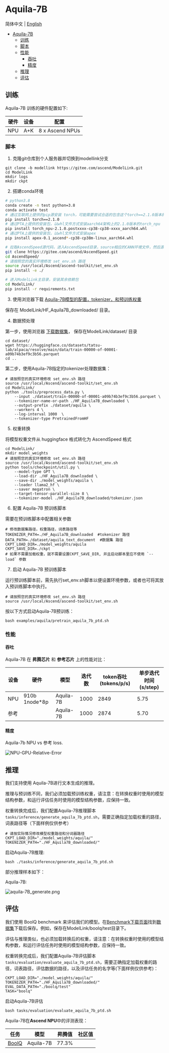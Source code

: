 # Aquila-7B
简体中文 | [English](https://gitee.com/ascend/ModelLink/blob/master/examples/aquila/README_en.md)

- [Aquila-7B](#Aquila-7B)
  - [训练](#训练)
  - [脚本](#脚本)
  - [性能](#性能)
    - [吞吐](#吞吐)
    - [精度](#精度)
  - [推理](#推理)
  - [评估](#评估)

## 训练

Aquila-7B 训练的硬件配置如下:


|  硬件 |  设备 |        配置       |
|:---:|:---:|:---------------:|
| NPU | A+K | 8 x Ascend NPUs |

### 脚本

1. 克隆git仓库到个人服务器并切换到modellink分支
```shell
git clone -b modellink https://gitee.com/ascend/ModelLink.git
cd ModelLink
mkdir logs
mkdir ckpt
```

2. 搭建conda环境

```bash
# python3.8
conda create -n test python=3.8
conda activate test
# 通过互联网上提供的pip源安装 torch，可能需要尝试合适的包含这个torch==2.1.0版本的pip源
pip install torch==2.1.0
# 通过PTA上提供的安装包，以whl文件方式安装aarch64架构上的2.1.0版本的torch_npu
pip install torch_npu-2.1.0.postxxxx-cp38-cp38-xxxx_aarch64.whl
# 通过PTA上提供的安装包，以whl文件方式安装apex
pip install apex-0.1_ascend*-cp38-cp38m-linux_aarch64.whl

# 拉取AscendSpeed源代码，进入AscendSpeed目录，source相应的CANN环境文件，然后源码方式安装ascendspeed加速包
git clone https://gitee.com/ascend/AscendSpeed.git
cd AscendSpeed/
# 请按照您的真实环境修改 set_env.sh 路径
source /usr/local/Ascend/ascend-toolkit/set_env.sh
pip install -e ./

# 进入ModelLink主目录，安装其余依赖包
cd ModelLink/
pip install -r requirements.txt
```


3. 使用浏览器下载 [Aquila-7B模型的配置，tokenizer，和预训练权重](https://huggingface.co/BAAI/Aquila-7B/tree/main)

保存在 ModelLink/HF_Aquila7B_downloaded/ 目录。


4. 数据预处理

第一步，使用浏览器 [下载数据集](https://huggingface.co/datasets/tatsu-lab/alpaca/resolve/main/data/train-00000-of-00001-a09b74b3ef9c3b56.parquet)， 保存在ModelLink/dataset/ 目录

```shell
cd dataset/
wget https://huggingface.co/datasets/tatsu-lab/alpaca/resolve/main/data/train-00000-of-00001-a09b74b3ef9c3b56.parquet
cd ..
```

第二步，使用Aquila-7B指定的tokenizer处理数据集：

```shell
# 请按照您的真实环境修改 set_env.sh 路径
source /usr/local/Ascend/ascend-toolkit/set_env.sh
cd ModelLink/
python ./tools/preprocess_data.py \
    --input ./dataset/train-00000-of-00001-a09b74b3ef9c3b56.parquet \
    --tokenizer-name-or-path ./HF_Aquila7B_downloaded \
    --output-prefix ./dataset/aquila \
    --workers 4 \
    --log-interval 1000  \
    --tokenizer-type PretrainedFromHF
```

5. 权重转换

将模型权重文件从 huggingface 格式转化为 AscendSpeed 格式

```shell
cd ModelLink/
mkdir model_weights
# 请按照您的真实环境修改 set_env.sh 路径
source /usr/local/Ascend/ascend-toolkit/set_env.sh
python tools/checkpoint/util.py \
    --model-type GPT \
    --load-dir ./HF_Aquila7B_downloaded \
    --save-dir ./model_weights/aquila \
    --loader llama2_hf \
    --saver megatron \
    --target-tensor-parallel-size 8 \
    --tokenizer-model ./HF_Aquila7B_downloaded/tokenizer.json
```


6. 配置 Aquila-7B 预训练脚本

需要在预训练脚本中配置相关参数
```shell
# 修改数据集路径，权重路径，词表路径等
TOKENIZER_PATH=./HF_Aquila7B_downloaded  #tokenizer 路径
DATA_PATH=./dataset/aquila_text_document  #数据集 路径
CKPT_LOAD_DIR=./model_weights/aquila
CKPT_SAVE_DIR=./ckpt
# 如果不需要加载权重，就不需要设置CKPT_SAVE_DIR, 并且启动脚本里应不使用 `--load` 参数
```

7. 启动 Aquila-7B 预训练脚本

运行预训练脚本前，需先执行set_env.sh脚本以便设置环境参数，或者也可将其放入预训练脚本中执行。
```shell
# 请按照您的真实环境修改 set_env.sh 路径
source /usr/local/Ascend/ascend-toolkit/set_env.sh
```

按以下方式启动Aquila-7B预训练：
```shell
bash examples/aquila/pretrain_aquila_7b_ptd.sh
```

### 性能

#### 吞吐
Aquila-7B 在 **昇腾芯片** 和 **参考芯片** 上的性能对比：

| 设备 | 硬件           | 模型       | 迭代数| token吞吐 (tokens/p/s) | 单步迭代时间 (s/step) |
|------|---------------|------------|------|------------------------|----------------------|
| NPU  | 910b 1node*8p | Aquila-7B  | 1000 | 2849                  | 5.75                  | 
| 参考  |              | Aquila-7B  | 1000 | 2874                   |    5.70               | 

#### 精度

Aquila-7b NPU vs 参考 loss.

![NPU-GPU-Relative-Error](../../sources/images/aquila/aquila_comp0122.png)


## 推理

我们支持使用 Aquila-7B进行文本生成的推理。

推理与预训练不同，我们必须加载预训练权重，请注意：在转换权重时使用的模型结构参数，和运行评估任务时使用的模型结构参数，应保持一致。

权重转换完成后，我们配置Aquila-7B推理脚本`tasks/inference/generate_aquila_7b_ptd.sh`，需要正确指定加载权重的路径，词表路径等（下面样例仅供参考）

```shell
# 请按实际情况修改模型权重路径和分词器路径
CKPT_LOAD_DIR="./model_weights/aquila/"
TOKENIZER_PATH="./HF_Aquila7B_downloaded/"
```

启动Aquila-7B推理:
```shell
bash ./tasks/inference/generate_aquila_7b_ptd.sh
```

部分推理样本如下：

Aquila-7B:

![aquila-7B_generate.png](../../sources/images/aquila/aquila_7B_generate_ptd_0205.png)


## 评估

我们使用 BoolQ benchmark 来评估我们的模型。在[Benchmark下载页面](https://github.com/google-research-datasets/boolean-questions)找到[数据集](https://storage.cloud.google.com/boolq/dev.jsonl)下载后保存。例如，保存在ModelLink/boolq/test目录下。

评估与推理类似，也必须加载转换后的权重，请注意：在转换权重时使用的模型结构参数，和运行评估任务时使用的模型结构参数，应保持一致。

权重转换完成后，我们配置Aquila-7B评估脚本 `tasks/evaluation/evaluate_aquila_7b_ptd.sh`，需要正确指定加载权重的路径，词表路径，评估数据的路径，以及评估任务的名字等(下面样例仅供参考)：

```shell
CKPT_LOAD_DIR="./model_weights/aquila/"
TOKENIZER_PATH="./HF_Aquila7B_downloaded/"
EVAL_DATA_PATH="./boolq/test"
TASK="boolq"
```

启动Aquila-7B评估
```shell
bash tasks/evaluation/evaluate_aquila_7b_ptd.sh
```

Aquila-7B在**Ascend NPU**中的评测表现：

| 任务                                                                   | 模型       | 昇腾值|社区值|
|------------------------------------------------------------------------|------------|--------|------|
| [BoolQ](https://github.com/google-research-datasets/boolean-questions) | Aquila-7B  | 77.3% |      |
